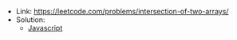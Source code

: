 - Link: https://leetcode.com/problems/intersection-of-two-arrays/
- Solution:
  - [Javascript](index.js)